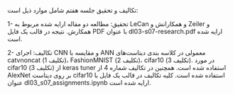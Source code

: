 <p>
تکالیف و تحقیق جلسه هفتم شامل موارد ذیل است:
</p >
<p>
1-	تحقیق: مطالعه دو مقاله ارایه شده مربوط به LeCan و همکارانش و Zeiler و همکارش. نتیجه در قالب یک فایل PDF با عنوان dl03-s07-research.pdf ارایه شده است.
</p >
<p>
2-	تکالیف: اجرای CNN و مقایسه با ANN معمولی در کلاسه بندی دیتاست‌های catvnoncat  (تکلیف 1)، FashionMNIST  (تکلیف 2)،  cifar10 (تکلیف 3). در مورد cifar10 (تکلیف 3) از keras tuner استفاده شده است. همچنین در تکالیف شماره 4 از AlexNet بر روی دیتاست cifar10 استفاده شده است.  کلیه  تکالیف در قالب یک فایل با عنوان dl03_s07_assignments.ipynb ارایه شده است.
</p>
